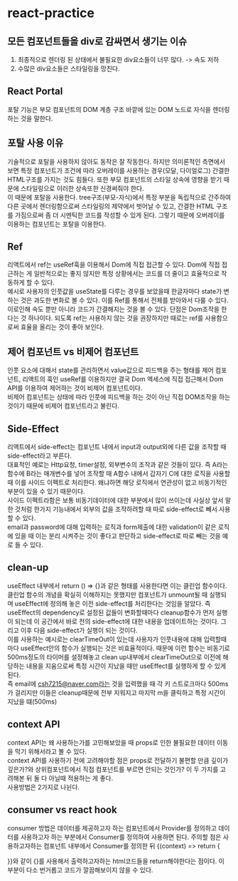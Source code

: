 # react-practice

모든 컴포넌트들을 div로 감싸면서 생기는 이슈
-----
1. 최종적으로 렌더링 된 상태에서 불필요한 div요소들이 너무 많다. -> 속도 저하
2. 수많은 div요소들은 스타일링을 망친다.


React Portal
----
포탈 기능은 부모 컴포넌트의 DOM 계층 구조 바깥에 있는 DOM 노드로 자식을 렌더링하는 것을 말한다.

포탈 사용 이유
----
기술적으로 포탈을 사용하지 않아도 동작은 잘 작동한다. 하지만 의미론적인 측면에서 보면 특정 컴포넌트가 조건에 따라 오버레이를 사용하는 경우(모달, 다이얼로그) 간결한 HTML구조를 가지는 것도 힘들다. 또한 부모 컴포넌트의 스타일 상속에 영향을 받기 때문에 스타일링으로 이러한 상속또한 신경써줘야 한다.     
이 때문에 포탈을 사용한다. tree구조(부모-자식)에서 특정 부분을 독립적으로 간주하여 다른 곳에서 렌더링함으로써 스타일링의 제약에서 벗어날 수 있고, 간결한 HTML 구조를 가짐으로써 좀 더 시멘틱한 코드를 작성할 수 있게 된다. 그렇기 때문에 오버레이를 이용하는 컴포넌트는 포탈을 이용한다.


Ref
----
리액트에서 ref는 useRef훅을 이용해서 Dom에 직접 접근할 수 있다. Dom에 직접 접근하는 게 일반적으로는 좋지 않지만 특정 상황에서는 코드를 더 줄이고 효율적으로 작동하게 할 수 있다.   
예시로 사용자의 인풋값을 useState를 다루는 경우를 보았을때 한글자마다 state가 변하는 것은 과도한 변화로 볼 수 있다. 이를 Ref를 통해서 전체를 받아와서 다룰 수 있다.   
이로인해 속도 뿐만 아니라 코드가 간결해지는 것을 볼 수 있다. 단점은 Dom조작을 한다는 것 하나이다. 되도록 ref는 사용하지 않는 것을 권장하지만 때로는 ref를 사용함으로써 효율을 올리는 것이 좋아 보인다.

제어 컴포넌트 vs 비제어 컴포넌트
-----
인풋 요소에 대해서 state를 관리하면서 value값으로 피드백을 주는 형태를 제어 컴포넌트, 리액트의 훅인 useRef를 이용하지만 결국 Dom 엑세스에 직접 접근해서 Dom API를 이용하여 제어하는 것이 비제어 컴포넌트이다.    
비제어 컴포넌트는 상태에 따라 인풋에 피드백을 하는 것이 아닌 직접 DOM조작을 하는 것이기 때문에 비제어 컴포넌트라고 불린다.

Side-Effect
-----
리액트에서 side-effect는 컴포넌트 내에서 input과 output외에 다른 값을 조작할 때 side-effect라고 부른다.     
대표적인 예로는 Http요청, timer설정, 외부변수의 조작과 같은 것들이 있다.    즉 A라는 함수에 B라는 매개변수를 넣어 조작할 때 A함수 내에서 갑자기 C에 대한 로직을 사용할 때 이를 사이드 이펙트로 처리한다. 왜냐하면 해당 로직에서 연관성이 없고 비동기적인 부분이 있을 수 있기 때문이다.     
사이드 이펙트라함은 보통 비동기데이터에 대한 부분에서 많이 쓰이는데 사실상 앞서 말한 것처럼 한가지 기능내에서 외부의 값을 조작하려할 때 따로 side-effect로 빼서 사용할 수 있다.   
email과 password에 대해 입력하는 로직과 form제출에 대한 validation이 같은 로직에 있을 때 이는 분리 시켜주는 것이 좋다고 판단하고 side-effect로 따로 빼는 것을 예로 들 수 있다.   


clean-up
-----
useEffect 내부에서 return () => {}과 같은 형태를 사용한다면 이는 클린업 함수이다. 클린업 함수의 개념을 확실히 이해하지는 못했지만 컴포넌트가 unmount될 때 실행되며 useEffect에 정의해 놓은 이전 side-effect를 처리한다는 것임을 알았다. 즉 useEffect의 dependency로 설정된 값들이 변화할때마다 cleanup함수가 먼저 실행이 되는데 이 공간에서 바로 전의 side-effect에 대한 내용을 업데이트하는 것이다. 그리고 이후 다음 side-effect가 실행이 되는 것이다.    
이를 사용하는 예시로는 clearTimeOut이 있는데 사용자가 인풋내용에 대해 입력할때마다 useEffect안의 함수가 실행되는 것은 비효율적이다. 때문에 이런 함수는 비동기로 500ms정도의 타이머를 설정해놓고 clean up내부에서 clearTimeOut으로 이전에 해당하는 내용을 지움으로써 특정 시간이 지났을 때만 useEffect를 실행하게 할 수 있게 된다.    
즉 email에 csh7215@naver.com라는 것을 입력했을 때 각 키 스트로크마다 500ms가 걸리지만 이들은 cleanup때문에 전부 지워지고 마지막 m을 클릭하고 특정 시간이 지났을 떄(500ms) 

context API
-----
context API는 왜 사용하는가를 고민해보았을 때 props로 인한 불필요한 데이터 이동을 막기 위해서라고 볼 수 있다.   
context API를 사용하기 전에 고려해야할 점은 props로 전달하기 불편할 만큼 깊이가 깊은가?와 상위컴포넌트에서 직접 컴포넌트를 부르면 안되는 것인가? 이 두 가지를 고려해본 뒤 둘 다 아닐때 적용하는 게 좋다.    
사용방법은 2가지로 나뉜다.   

consumer vs react hook
-----
consumer 방법은 데이터를 제공하고자 하는 컴포넌트에서 Provider를 정의하고 데이터를 사용하고자 하는 부분에서 Consumer를 정의하여 사용하면 된다. 주의할 점은 사용하고자하는 컴포넌트 내부에서 Consumer를 정의한 뒤 {(context) => return {<div>}}와 같이 {}를 사용해서 출력하고자하는 html코드들을 return해야한다는 점이다. 이 부분이 다소 번거롭고 코드가 깔끔해보이지 않을 수 있다. 






